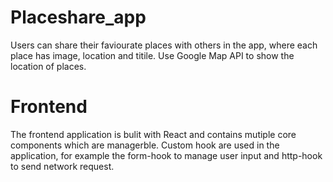 # Placeshare_app

Users can share their faviourate places with others in the app, where each place has image, location and titile.
Use Google Map API to show the location of places.

# Frontend
The frontend application is bulit with React and contains mutiple core components which are managerble. 
Custom hook are used in the application, for example the form-hook to manage user input and http-hook to send network request.


